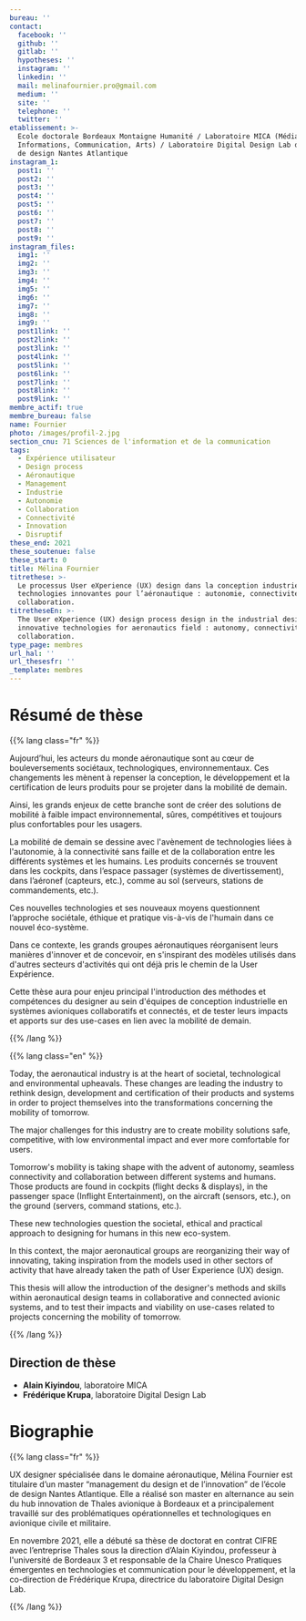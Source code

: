 ```yaml
---
bureau: ''
contact:
  facebook: ''
  github: ''
  gitlab: ''
  hypotheses: ''
  instagram: ''
  linkedin: ''
  mail: melinafournier.pro@gmail.com
  medium: ''
  site: ''
  telephone: ''
  twitter: ''
etablissement: >-
  Ecole doctorale Bordeaux Montaigne Humanité / Laboratoire MICA (Médiations,
  Informations, Communication, Arts) / Laboratoire Digital Design Lab de l’Ecole
  de design Nantes Atlantique
instagram_1:
  post1: ''
  post2: ''
  post3: ''
  post4: ''
  post5: ''
  post6: ''
  post7: ''
  post8: ''
  post9: ''
instagram_files:
  img1: ''
  img2: ''
  img3: ''
  img4: ''
  img5: ''
  img6: ''
  img7: ''
  img8: ''
  img9: ''
  post1link: ''
  post2link: ''
  post3link: ''
  post4link: ''
  post5link: ''
  post6link: ''
  post7link: ''
  post8link: ''
  post9link: ''
membre_actif: true
membre_bureau: false
name: Fournier
photo: /images/profil-2.jpg
section_cnu: 71 Sciences de l'information et de la communication
tags:
  - Expérience utilisateur
  - Design process
  - Aéronautique
  - Management
  - Industrie
  - Autonomie
  - Collaboration
  - Connectivité
  - Innovation
  - Disruptif
these_end: 2021
these_soutenue: false
these_start: 0
title: Mélina Fournier
titrethese: >-
  Le processus User eXperience (UX) design dans la conception industrielle des
  technologies innovantes pour l’aéronautique : autonomie, connectivité et
  collaboration.
titretheseEn: >-
  The User eXperience (UX) design process design in the industrial design of
  innovative technologies for aeronautics field : autonomy, connectivity and
  collaboration.
type_page: membres
url_hal: ''
url_thesesfr: ''
_template: membres
---
```



<!-- Supprimer les parties non remplies (supprimer les blocks de lang s'il n'y a pas deux langues). Tu es libre d'ajouter ce que tu veux à cette partie -->

# Résumé de thèse

{{% lang class="fr" %}}

Aujourd’hui, les acteurs du monde aéronautique sont au cœur de bouleversements sociétaux, technologiques, environnementaux. Ces changements les mènent à repenser la conception, le développement et la certification de leurs produits pour se projeter dans la mobilité de demain.

Ainsi, les grands enjeux de cette branche sont de créer des solutions de mobilité à faible impact environnemental, sûres, compétitives et toujours plus confortables pour les usagers.

La mobilité de demain se dessine avec l'avènement de technologies liées à l'autonomie, à la connectivité sans faille et de la collaboration entre les différents systèmes et les humains. Les produits concernés se trouvent dans les cockpits, dans l’espace passager (systèmes de divertissement), dans l’aéronef (capteurs, etc.), comme au sol (serveurs, stations de commandements, etc.).

Ces nouvelles technologies et ses nouveaux moyens questionnent l’approche sociétale, éthique et pratique vis-à-vis de l'humain dans ce nouvel éco-système.

Dans ce contexte, les grands groupes aéronautiques réorganisent leurs manières d'innover et de concevoir, en s'inspirant des modèles utilisés dans d'autres secteurs d'activités qui ont déjà pris le chemin de la User Expérience.

Cette thèse aura pour enjeu principal l'introduction des méthodes et compétences du designer au sein d'équipes de conception industrielle en systèmes avioniques collaboratifs et connectés, et de tester leurs impacts et apports sur des use-cases en lien avec la mobilité de demain.

{{% /lang %}}

{{% lang class="en" %}}

Today, the aeronautical industry is at the heart of societal, technological and environmental upheavals. These changes are leading the industry to rethink design, development and certification of their products and systems in order to project themselves into the transformations concerning the mobility of tomorrow.

The major challenges for this industry are to create mobility solutions safe, competitive, with low environmental impact and ever more comfortable for users.

Tomorrow's mobility is taking shape with the advent of autonomy, seamless connectivity and collaboration between different systems and humans. Those products are found in cockpits (flight decks & displays), in the passenger space (Inflight Entertainment), on the aircraft (sensors, etc.), on the ground (servers, command stations, etc.).

These new technologies question the societal, ethical and practical approach to designing for humans in this new eco-system.

In this context, the major aeronautical groups are reorganizing their way of innovating, taking inspiration from the models used in other sectors of activity that have already taken the path of User Experience (UX) design.

This thesis will allow the introduction of the designer's methods and skills within aeronautical design teams in collaborative and connected avionic systems, and to test their impacts and viability on use-cases related to projects concerning the mobility of tomorrow.

{{% /lang %}}

## Direction de thèse

* **Alain Kiyindou**, laboratoire MICA
* **Frédérique Krupa**, laboratoire Digital Design Lab

# Biographie

{{% lang class="fr" %}}

UX designer spécialisée dans le domaine aéronautique, Mélina Fournier est titulaire d’un master “management du design et de l’innovation” de l’école de design Nantes Atlantique. Elle a réalisé son master en alternance au sein du hub innovation de Thales avionique à Bordeaux et a principalement travaillé sur des problématiques opérationnelles et technologiques en avionique civile et militaire.

En novembre 2021, elle a débuté sa thèse de doctorat en contrat CIFRE avec l’entreprise Thales sous la direction d’Alain Kiyindou, professeur à l'université de Bordeaux 3 et responsable de la Chaire Unesco Pratiques émergentes en technologies et communication pour le développement, et la co-direction de Frédérique Krupa, directrice du laboratoire Digital Design Lab.

{{% /lang %}}
